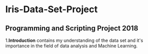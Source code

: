 # Iris-Data-Set-Project
## Programming and Scripting Project 2018

1.**Introduction** contains my understanding of the data set and it's importance in the field of data analysis and Machine Learning.
